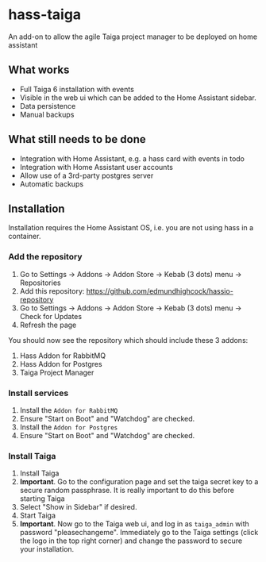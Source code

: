 # hass-taiga
An add-on to allow the agile Taiga project manager to be deployed on home assistant

## What works

- Full Taiga 6 installation with events
- Visible in the web ui which can be added to the Home Assistant sidebar.
- Data persistence
- Manual backups

## What still needs to be done

- Integration with Home Assistant, e.g. a hass card with events in todo
- Integration with Home Assistant user accounts
- Allow use of a 3rd-party postgres server
- Automatic backups

## Installation

Installation requires the Home Assistant OS, i.e. you are not using
hass in a container.

### Add the repository

1. Go to Settings -> Addons -> Addon Store -> Kebab (3 dots) menu -> Repositories
2. Add this repository: https://github.com/edmundhighcock/hassio-repository
3. Go to Settings -> Addons -> Addon Store -> Kebab (3 dots) menu -> Check for Updates
4. Refresh the page

You should now see the repository which should  include these 3 addons:

1. Hass Addon for RabbitMQ
2. Hass Addon for Postgres
2. Taiga Project Manager

### Install services

1. Install the `Addon for RabbitMQ`
2. Ensure "Start on Boot" and "Watchdog" are checked.
3. Install the `Addon for Postgres`
4. Ensure "Start on Boot" and "Watchdog" are checked.

### Install Taiga

1. Install Taiga
2. **Important**. Go to the configuration page and set the taiga secret key to a secure random passphrase. It is really important to do this before starting Taiga
3. Select "Show in Sidebar" if desired.
3. Start Taiga
4. **Important**. Now go to the Taiga web ui, and log in as `taiga_admin` with password "pleasechangeme". Immediately go to the Taiga settings (click the logo in the top right corner) and change the password to secure your installation.

